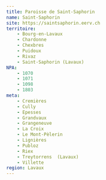 ```yaml
---
title: Paroisse de Saint-Saphorin
name: Saint-Saphorin
site: https://saintsaphorin.eerv.ch
territoire:
    - Bourg-en-Lavaux
    - Chardonne
    - Chexbres
    - Puidoux
    - Rivaz
    - Saint-Saphorin (Lavaux)
NPA:
    - 1070
    - 1071
    - 1098
    - 1803
meta:
    - Cremières
    - Cully
    - Epesses
    - Grandvaux
    - Grangeneuve
    - La Croix
    - Le Mont-Pèlerin
    - Lignières
    - Publoz
    - Riex
    - Treytorrens  (Lavaux)
    - Villette
region: Lavaux
---
```

